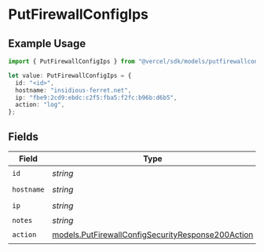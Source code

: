 # PutFirewallConfigIps

## Example Usage

```typescript
import { PutFirewallConfigIps } from "@vercel/sdk/models/putfirewallconfigop.js";

let value: PutFirewallConfigIps = {
  id: "<id>",
  hostname: "insidious-ferret.net",
  ip: "fbe9:2cd9:ebdc:c2f5:fba5:f2fc:b96b:d6b5",
  action: "log",
};
```

## Fields

| Field                                                                                                        | Type                                                                                                         | Required                                                                                                     | Description                                                                                                  |
| ------------------------------------------------------------------------------------------------------------ | ------------------------------------------------------------------------------------------------------------ | ------------------------------------------------------------------------------------------------------------ | ------------------------------------------------------------------------------------------------------------ |
| `id`                                                                                                         | *string*                                                                                                     | :heavy_check_mark:                                                                                           | N/A                                                                                                          |
| `hostname`                                                                                                   | *string*                                                                                                     | :heavy_check_mark:                                                                                           | N/A                                                                                                          |
| `ip`                                                                                                         | *string*                                                                                                     | :heavy_check_mark:                                                                                           | N/A                                                                                                          |
| `notes`                                                                                                      | *string*                                                                                                     | :heavy_minus_sign:                                                                                           | N/A                                                                                                          |
| `action`                                                                                                     | [models.PutFirewallConfigSecurityResponse200Action](../models/putfirewallconfigsecurityresponse200action.md) | :heavy_check_mark:                                                                                           | N/A                                                                                                          |